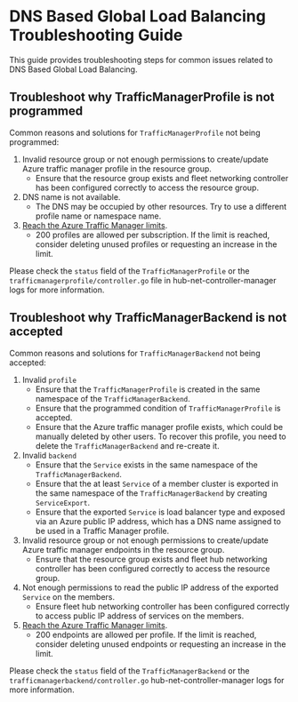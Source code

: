 # DNS Based Global Load Balancing Troubleshooting Guide

This guide provides troubleshooting steps for common issues related to DNS Based Global Load Balancing.


## Troubleshoot why TrafficManagerProfile is not programmed

Common reasons and solutions for `TrafficManagerProfile` not being programmed:

1. Invalid resource group or not enough permissions to create/update Azure traffic manager profile in the resource group.
   - Ensure that the resource group exists and fleet networking controller has been configured correctly to access the resource group.
2. DNS name is not available.
   - The DNS may be occupied by other resources. Try to use a different profile name or namespace name.
3. [Reach the Azure Traffic Manager limits](https://learn.microsoft.com/en-us/azure/azure-resource-manager/management/azure-subscription-service-limits#azure-traffic-manager-limits).
   - 200 profiles are allowed per subscription. If the limit is reached, consider deleting unused profiles or requesting an increase in the limit.

Please check the `status` field of the `TrafficManagerProfile` or the `trafficmanagerprofile/controller.go` file in hub-net-controller-manager logs for more information.

## Troubleshoot why TrafficManagerBackend is not accepted

Common reasons and solutions for `TrafficManagerBackend` not being accepted:

1. Invalid `profile`
   - Ensure that the `TrafficManagerProfile` is created in the same namespace of the `TrafficManagerBackend`.
   - Ensure that the programmed condition of `TrafficManagerProfile` is accepted. 
   - Ensure that the Azure traffic manager profile exists, which could be manually deleted by other users. To recover this profile, you need to delete the `TrafficManagerBackend` and re-create it.
2. Invalid `backend`
   - Ensure that the `Service` exists in the same namespace of the `TrafficManagerBackend`.
   - Ensure that the at least `Service` of a member cluster is exported in the same namespace of the `TrafficManagerBackend` by creating `ServiceExport`.
   - Ensure that the exported `Service` is load balancer type and exposed via an Azure public IP address, which has a DNS name assigned to be used in a Traffic Manager profile.
3. Invalid resource group or not enough permissions to create/update Azure traffic manager endpoints in the resource group.
    - Ensure that the resource group exists and fleet hub networking controller has been configured correctly to access the resource group.
4. Not enough permissions to read the public IP address of the exported `Service` on the members.
   - Ensure fleet hub networking controller has been configured correctly to access public IP address of services on the members.
5. [Reach the Azure Traffic Manager limits](https://learn.microsoft.com/en-us/azure/azure-resource-manager/management/azure-subscription-service-limits#azure-traffic-manager-limits).
    - 200 endpoints are allowed per profile. If the limit is reached, consider deleting unused endpoints or requesting an increase in the limit.
   
Please check the `status` field of the `TrafficManagerBackend` or the `trafficmanagerbackend/controller.go` hub-net-controller-manager logs for more information.
